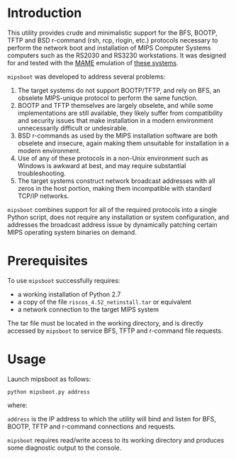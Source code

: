 # Introduction
This utility provides crude and minimalistic support for the BFS, BOOTP, TFTP and BSD r-command (rsh, rcp, rlogin, etc.) protocols necessary to perform the network boot and installation of MIPS Computer Systems computers such as the RS2030 and RS3230 workstations. It was designed for and tested with the [MAME](https://www.mamedev.org) emulation of [these systems](https://wiki.mamedev.org/index.php/Driver:MIPS).

`mipsboot` was developed to address several problems:
1. The target systems do not support BOOTP/TFTP, and rely on BFS, an obselete MIPS-unique protocol to perform the same function.
2. BOOTP and TFTP themselves are largely obselete, and while some implementations are still available, they likely suffer from compatibility and security issues that make installation in a modern environment unnecessarily difficult or undesirable.
3. BSD r-commands as used by the MIPS installation software are both obselete and insecure, again making them unsuitable for installation in a modern environment.
4. Use of any of these protocols in a non-Unix environment such as Windows is awkward at best, and may require substantial troubleshooting.
5. The target systems construct network broadcast addresses with all zeros in the host portion, making them incompatible with standard TCP/IP networks.

`mipsboot` combines support for all of the required protocols into a single Python script, does not require any installation or system configuration, and addresses the broadcast address issue by dynamically patching certain MIPS operating system binaries on demand.

# Prerequisites
To use `mipsboot` successfully requires:
* a working installation of Python 2.7
* a copy of the file `riscos_4.52_netinstall.tar` or equivalent
* a network connection to the target MIPS system

The tar file must be located in the working directory, and is directly accessed by `mipsboot` to service BFS, TFTP and r-command file requests.

# Usage
Launch mipsboot as follows:

   `python mipsboot.py address`
   
where:

   `address` is the IP address to which the utility will bind and listen for BFS, BOOTP, TFTP and r-command connections and requests.

`mipsboot` requires read/write access to its working directory and produces some diagnostic output to the console.
